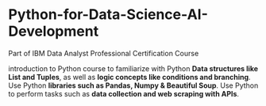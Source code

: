 # Python-for-Data-Science-AI-Development
Part of IBM Data Analyst Professional Certification Course

introduction to Python course to familiarize with Python **Data structures like List and Tuples**, as well as **logic concepts like conditions and branching**. Use Python **libraries such as Pandas, Numpy & Beautiful Soup**. Use Python to perform tasks such as **data collection and web scraping with APIs**.
